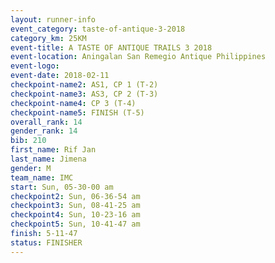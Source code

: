 ```yaml
---
layout: runner-info 
event_category: taste-of-antique-3-2018 
category_km: 25KM 
event-title: A TASTE OF ANTIQUE TRAILS 3 2018 
event-location: Aningalan San Remegio Antique Philippines 
event-logo: 
event-date: 2018-02-11 
checkpoint-name2: AS1, CP 1 (T-2) 
checkpoint-name3: AS3, CP 2 (T-3) 
checkpoint-name4: CP 3 (T-4) 
checkpoint-name5: FINISH (T-5) 
overall_rank: 14
gender_rank: 14
bib: 210
first_name: Rif Jan
last_name: Jimena
gender: M
team_name: IMC
start: Sun, 05-30-00 am
checkpoint2: Sun, 06-36-54 am
checkpoint3: Sun, 08-41-25 am
checkpoint4: Sun, 10-23-16 am
checkpoint5: Sun, 10-41-47 am
finish: 5-11-47
status: FINISHER
---
```

